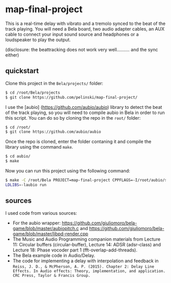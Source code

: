 # map-final-project
This is a real-time delay with vibrato and a tremolo synced to the beat of the track playing. You will need a Bela board, two audio adapter cables, an AUX cable to connect your input sound source and headphones or a loudspeaker to play the output. 

(disclosure: the beattracking does not work very well.......... and the sync either)

## quickstart
Clone this project in the `Bela/projects/` folder:
```bash
$ cd /root/Bela/projects
$ git clone https://github.com/pelinski/map-final-project/
```

I use the [aubio] (https://github.com/aubio/aubio) library to detect the beat of the track playing, so you will need to compile aubio in Bela in order to run this script. You can do so by cloning the repo in the `root/` folder:

```bash
$ cd /root/
$ git clone https://github.com/aubio/aubio
```
Once the repo is cloned, enter the folder contaning it and compile the library using the command `make`.
```bash
$ cd aubio/
$ make
```
Now you can run this project using the following command:
```bash
$ make -C /root/Bela PROJECT=map-final-project CPPFLAGS=-I/root/aubio/src CFLAGS=-I/root/aubio/src LDFLAGS=-L/root/aubio/build/src
LDLIBS=-laubio run
```
## sources

I used code from various sources:
+ For the aubio wrapper: https://github.com/giuliomoro/bela-game/blob/master/aubiopitch.c  and
https://github.com/giuliomoro/bela-game/blob/master/libpd-render.cpp
+ The Music and Audio Programming companion materials from Lecture 11: Circular buffers (circular-buffer), Lecture 14: ADSR (adsr-class) and Lecture 18: Phase vocoder part 1 (fft-overlap-add-threads).
+ The Bela example code in Audio/Delay.
+ The code for implementing a delay with interpolation and feedback in `Reiss, J. D., & McPherson, A. P. (2015). Chapter 2: Delay Line Effects. In Audio effects: Theory, implementation, and application. CRC Press, Taylor & Francis Group.`